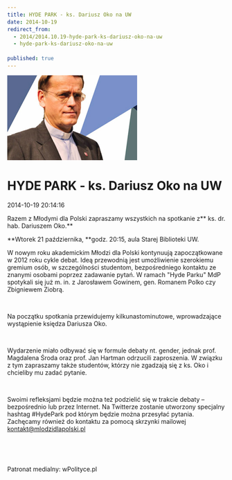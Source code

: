 ```yaml
---
title: HYDE PARK - ks. Dariusz Oko na UW
date: 2014-10-19
redirect_from: 
  - 2014/2014.10.19-hyde-park-ks-dariusz-oko-na-uw
  - hyde-park-ks-dariusz-oko-na-uw

published: true
---
```



![/assets/posts/2014/2014-10-19-hyde-park-ks-dariusz-oko-na-uw/hyde_park_xOko.jpg](/assets/posts/2014/2014-10-19-hyde-park-ks-dariusz-oko-na-uw/hyde_park_xOko.jpg)

# HYDE PARK - ks. Dariusz Oko na UW

<time>2014-10-19 20:14:16</time>



Razem z Młodymi dla Polski zapraszamy wszystkich na spotkanie z** ks. dr. hab. Dariuszem Oko.**

**Wtorek 21 października, **godz. 20:15, aula Starej Biblioteki UW.


W nowym roku akademickim Młodzi dla Polski kontynuują zapoczątkowane w 2012 roku cykle debat. Ideą przewodnią jest umożliwienie szerokiemu gremium osób, w szczególności studentom, bezpośredniego kontaktu ze znanymi osobami poprzez zadawanie pytań. W ramach "Hyde Parku" MdP spotykali się już m. in. z Jarosławem Gowinem, gen. Romanem Polko czy Zbigniewem Ziobrą.


 


<!--{{intro-break}}-->


Na początku spotkania przewidujemy kilkunastominutowe, wprowadzające wystąpienie księdza Dariusza Oko.


 


Wydarzenie miało odbywać się w formule debaty nt. gender, jednak prof. Magdalena Środa oraz prof. Jan Hartman odrzucili zaproszenia. W związku z tym zapraszamy także studentów, którzy nie zgadzają się z ks. Oko i chcieliby mu zadać pytanie. 


 


Swoimi refleksjami będzie można też podzielić się w trakcie debaty – bezpośrednio lub przez Internet. Na Twitterze zostanie utworzony specjalny hashtag #HydePark pod którym będzie można przesyłać pytania. Zachęcamy również do kontaktu za pomocą skrzynki mailowej kontakt@mlodzidlapolski.pl


 


 


Patronat medialny:
wPolityce.pl


<!--{{json:{"created_date":"2014-10-19 20:14:16","publish_down":"2014-10-22 22:14:10","id":"5408"}}}-->